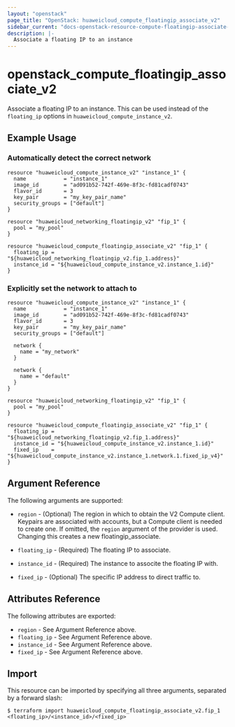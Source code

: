 ```yaml
---
layout: "openstack"
page_title: "OpenStack: huaweicloud_compute_floatingip_associate_v2"
sidebar_current: "docs-openstack-resource-compute-floatingip-associate-v2"
description: |-
  Associate a floating IP to an instance
---
```


# openstack\_compute\_floatingip_associate_v2

Associate a floating IP to an instance. This can be used instead of the
`floating_ip` options in `huaweicloud_compute_instance_v2`.

## Example Usage

### Automatically detect the correct network

```hcl
resource "huaweicloud_compute_instance_v2" "instance_1" {
  name            = "instance_1"
  image_id        = "ad091b52-742f-469e-8f3c-fd81cadf0743"
  flavor_id       = 3
  key_pair        = "my_key_pair_name"
  security_groups = ["default"]
}

resource "huaweicloud_networking_floatingip_v2" "fip_1" {
  pool = "my_pool"
}

resource "huaweicloud_compute_floatingip_associate_v2" "fip_1" {
  floating_ip = "${huaweicloud_networking_floatingip_v2.fip_1.address}"
  instance_id = "${huaweicloud_compute_instance_v2.instance_1.id}"
}
```

### Explicitly set the network to attach to

```hcl
resource "huaweicloud_compute_instance_v2" "instance_1" {
  name            = "instance_1"
  image_id        = "ad091b52-742f-469e-8f3c-fd81cadf0743"
  flavor_id       = 3
  key_pair        = "my_key_pair_name"
  security_groups = ["default"]

  network {
    name = "my_network"
  }

  network {
    name = "default"
  }
}

resource "huaweicloud_networking_floatingip_v2" "fip_1" {
  pool = "my_pool"
}

resource "huaweicloud_compute_floatingip_associate_v2" "fip_1" {
  floating_ip = "${huaweicloud_networking_floatingip_v2.fip_1.address}"
  instance_id = "${huaweicloud_compute_instance_v2.instance_1.id}"
  fixed_ip    = "${huaweicloud_compute_instance_v2.instance_1.network.1.fixed_ip_v4}"
}
```

## Argument Reference

The following arguments are supported:

* `region` - (Optional) The region in which to obtain the V2 Compute client.
    Keypairs are associated with accounts, but a Compute client is needed to
    create one. If omitted, the `region` argument of the provider is used.
    Changing this creates a new floatingip_associate.

* `floating_ip` - (Required) The floating IP to associate.

* `instance_id` - (Required) The instance to associte the floating IP with.

* `fixed_ip` - (Optional) The specific IP address to direct traffic to.

## Attributes Reference

The following attributes are exported:

* `region` - See Argument Reference above.
* `floating_ip` - See Argument Reference above.
* `instance_id` - See Argument Reference above.
* `fixed_ip` - See Argument Reference above.

## Import

This resource can be imported by specifying all three arguments, separated
by a forward slash:

```
$ terraform import huaweicloud_compute_floatingip_associate_v2.fip_1 <floating_ip>/<instance_id>/<fixed_ip>
```
